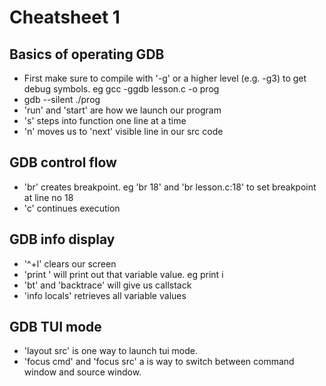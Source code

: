 # Cheatsheet 1

## Basics of operating GDB

  - First make sure to compile with '-g' or a higher level (e.g. -g3) to get debug symbols.  eg gcc -ggdb lesson.c -o prog
  - gdb --silent ./prog
  - 'run' and 'start' are how we launch our program
  - 's' steps into function one line at a time
  - 'n' moves us to 'next' visible line in our src code

## GDB control flow

  - 'br' creates breakpoint.  eg 'br 18' and 'br lesson.c:18' to set breakpoint at line no 18
  - 'c' continues execution

## GDB info display

  - '^+l' clears our screen
  - 'print <variable>' will print out that variable value.  eg print i 
  - 'bt' and 'backtrace' will give us callstack
  - 'info locals' retrieves all variable values

## GDB TUI mode 

  - 'layout src' is one way to launch tui mode.
  - 'focus cmd' and 'focus src' a is way to switch between command window and source window.
  
